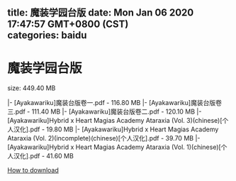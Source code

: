
title: 魔装学园台版
date: Mon Jan 06 2020 17:47:57 GMT+0800 (CST)    
categories: baidu
---

# 魔装学园台版
size: 449.40 MB
 
 
|- [Ayakawariku]魔装台版卷一.pdf - 116.80 MB
|- [Ayakawariku]魔装台版卷三.pdf - 111.40 MB
|- [Ayakawariku]魔装台版卷二.pdf - 120.10 MB
|- [Ayakawariku]Hybrid x Heart Magias Academy Ataraxia (Vol. 3)(chinese)[个人汉化].pdf - 19.80 MB
|- [Ayakawariku]Hybrid x Heart Magias Academy Ataraxia (Vol. 2)(incomplete)(chinese)[个人汉化].pdf - 39.70 MB
|- [Ayakawariku]Hybrid x Heart Magias Academy Ataraxia (Vol. 1)(chinese)[个人汉化].pdf - 41.60 MB

[How to download](https://bpcam.bemobtrk.com/go/2ceec3aa-1ca2-46d6-b9ff-aaa5c184517c?jno=5017)
